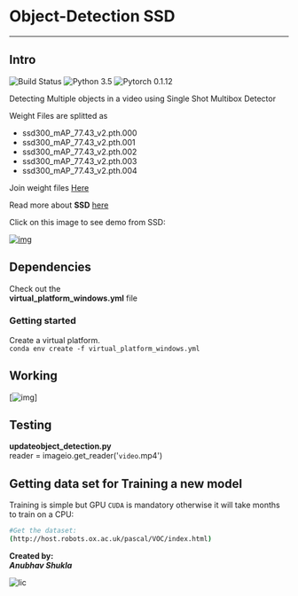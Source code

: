 # Object-Detection SSD
<hr>


## Intro
![Build Status](https://img.shields.io/badge/build-passing-yellowgreen.svg)
![Python 3.5](https://img.shields.io/badge/Python-3.5-green.svg)
![Pytorch 0.1.12](https://img.shields.io/badge/pytorch-0.1.12-yellow.svg)




Detecting Multiple objects in a video using Single Shot Multibox Detector

Weight Files are splitted as
<ul>
    <li>ssd300_mAP_77.43_v2.pth.000</li>
    <li>ssd300_mAP_77.43_v2.pth.001</li>
    <li>ssd300_mAP_77.43_v2.pth.002</li>
    <li>ssd300_mAP_77.43_v2.pth.003</li>
    <li>ssd300_mAP_77.43_v2.pth.004</li>
</ul>

Join weight files [Here](http://pinetools.com/join-files)

Read more about <b>SSD</b> [here](https://arxiv.org/pdf/1512.02325.pdf)


Click on this image to see demo from SSD:

[![img](prev.png)](http://i.imgur.com/EyZZKAA.gif)

## Dependencies

Check out the</br> <b>virtual_platform_windows.yml</b> file

### Getting started

Create a virtual platform.</br>
    ```
    conda env create -f virtual_platform_windows.yml
    ```

## Working
[![img](working.png)]


## Testing

**updateobject_detection.py**
</br>reader = imageio.get_reader('`video`.mp4')



##  Getting data set for Training a new model

Training is simple but GPU `CUDA` is mandatory otherwise it will take months to train on a CPU:

```bash
#Get the dataset:
(http://host.robots.ox.ac.uk/pascal/VOC/index.html)
```

<b>Created by:</b><br><i><b>Anubhav Shukla</b></i>

![lic](https://img.shields.io/badge/anubhv-%C2%A92017-blue.svg)
